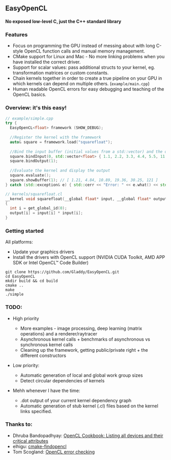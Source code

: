 ## EasyOpenCL
#### No exposed low-level C, just the C++ standard library

### Features
* Focus on programming the GPU instead of messing about with long C-style OpenCL function calls and manual memory management.
* CMake support for Linux and Mac - No more linking problems when you have installed the correct driver.
* Support for scalar values: pass additional structs to your kernel, eg. transformation matrices or custom constants.
* Chain kernels together in order to create a true pipeline on your GPU in which kernels can depend on multiple others. (`example/main.cpp`)
* Human readable OpenCL errors for easy debugging and teaching of the OpenCL basics.

### Overview: it's this easy!
```cpp
// example/simple.cpp
try {
  EasyOpenCL<float> framework (SHOW_DEBUG);
  
  //Register the kernel with the framework
  auto& square = framework.load("squarefloat");
  
  //Bind the input buffer (initial values from a std::vector) and the output buffer
  square.bindInput(0, std::vector<float> { 1.1, 2.2, 3.3, 4.4, 5.5, 11.0 });
  square.bindOutput(1);
  
  //Evaluate the kernel and display the output
  square.evaluate();
  square.showBuffer(1); // [ 1.21, 4.84, 10.89, 19.36, 30.25, 121 ]
} catch (std::exception& e) { std::cerr << "Error: " << e.what() << std::endl; }
```
```c
// kernels/squarefloat.cl
__kernel void squarefloat(__global float* input, __global float* output)
{
  int i = get_global_id(0);
  output[i] = input[i] * input[i];
}

```

### Getting started
All platforms:
* Update your graphics drivers
* Install the drivers with OpenCL support (NVIDIA CUDA Toolkit, AMD APP SDK or Intel OpenCL™ Code Builder)

```
git clone https://github.com/Gladdy/EasyOpenCL.git
cd EasyOpenCL
mkdir build && cd build
cmake ..
make
./simple
```

### TODO:
* High priority
  * More examples - image processing, deep learning (matrix operations) and a renderer/raytracer
  * Asynchronous kernel calls + benchmarks of asynchronous vs synchronous kernel calls
  * Cleaning up the framework, getting public/private right + the different constructors

* Low priority:
  * Automatic generation of local and global work group sizes
  * Detect circular dependencies of kernels

* Mehh whenever I have the time:
  * .dot output of your current kernel dependency graph 
  * Automatic generation of stub kernel (.cl) files based on the kernel links specified.
  
### Thanks to:
* Dhruba Bandopadhyay: [OpenCL Cookbook: Listing all devices and their critical attributes](http://dhruba.name/2012/08/14/opencl-cookbook-listing-all-devices-and-their-critical-attributes/)
* elhigu: [cmake-findopencl](https://github.com/elhigu/cmake-findopencl)
* Tom Scogland: [OpenCL error checking](http://tom.scogland.com/blog/2013/03/29/opencl-errors/)
